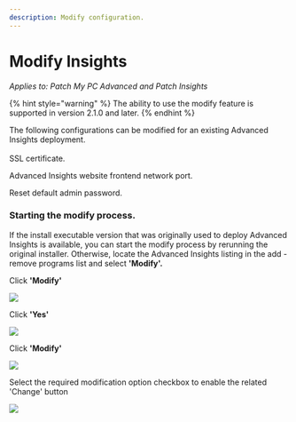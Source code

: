 ```yaml
---
description: Modify configuration.
---
```


# Modify Insights

_Applies to: Patch My PC Advanced and Patch Insights_

{% hint style="warning" %}
The ability to use the modify feature is supported in version 2.1.0 and later.
{% endhint %}

The following configurations can be modified for an existing Advanced Insights deployment.\
\
SSL certificate.

Advanced Insights website frontend network port.

Reset default admin password.

### **Starting the modify process.** <a href="#starting-the-modify-process" id="starting-the-modify-process"></a>

If the install executable version that was originally used to deploy Advanced Insights is available, you can start the modify process by rerunning the original installer. Otherwise, locate the Advanced Insights listing in the add - remove programs list and select **'Modify'.**

Click **'Modify'**

![](/_images/image-%28716%29.png-"Advanced-Insights-Add-Remove-Programs-entry." "")

Click **'Yes'**

![](/_images/image-%28717%29.png-"UAC-Prompt" "")

Click **'Modify'**

![](/_images/image-%28718%29.png-"Advanced-Insights-installer-maintenance-dialog" "")

Select the required modification option checkbox to enable the related 'Change' button

![](/_images/vmconnect_w0AaMZPkHy.png-"Advanced-Insights-Configuration-Modification-page." "")
